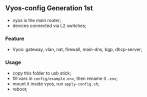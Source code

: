 ## Vyos-config Generation 1st

- vyos is the main router;
- devices connected via L2 switches;

### Feature

- Vyos: gateway, vlan, nat, firewall, main-dns, bgp, dhcp-server;

### Usage

- copy this folder to usb stick;
- fill vars in `config/example.env`, then rename it `.env`;
- mount it inside vyos, run `apply-config.sh`;
- reboot;